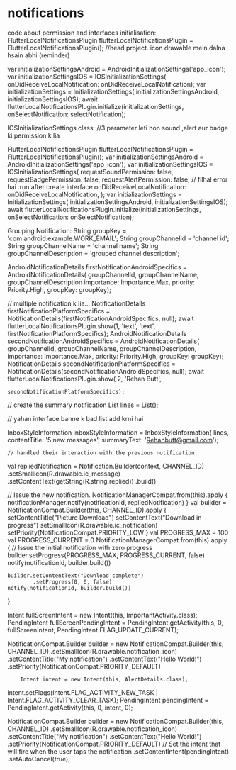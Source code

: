 # notifications
code about permission and interfaces 
initialisation:
FlutterLocalNotificationsPlugin flutterLocalNotificationsPlugin = FlutterLocalNotificationsPlugin();
//head project. icon drawable mein dalna hsain abhi (reminder)

var initializationSettingsAndroid = AndroidInitializationSettings('app_icon');
var initializationSettingsIOS = IOSInitializationSettings(
    onDidReceiveLocalNotification: onDidReceiveLocalNotification);
var initializationSettings = InitializationSettings(
    initializationSettingsAndroid, initializationSettingsIOS);
await flutterLocalNotificationsPlugin.initialize(initializationSettings,
    onSelectNotification: selectNotification);

IOSInitializationSettings class:
//3 parameter leti hon sound ,alert aur badge ki permission k lia

FlutterLocalNotificationsPlugin flutterLocalNotificationsPlugin =  FlutterLocalNotificationsPlugin();
var initializationSettingsAndroid =
    AndroidInitializationSettings('app_icon');
var initializationSettingsIOS = IOSInitializationSettings(
        requestSoundPermission: false,
        requestBadgePermission: false,
        requestAlertPermission: false,  // filhal  error hai .run after create interface
        onDidReceiveLocalNotification: onDidReceiveLocalNotification,
    );
var initializationSettings = InitializationSettings(
    initializationSettingsAndroid, initializationSettingsIOS);
await flutterLocalNotificationsPlugin.initialize(initializationSettings,
   onSelectNotification: onSelectNotification);


Grouping Notification: 
String groupKey = 'com.android.example.WORK_EMAIL';
String groupChannelId = 'channel id';
String groupChannelName = 'channel name';
String groupChannelDescription = 'grouped channel description';

AndroidNotificationDetails firstNotificationAndroidSpecifics =
 AndroidNotificationDetails(
     groupChannelId, groupChannelName, groupChannelDescription
       importance: Importance.Max,
     priority: Priority.High,
     groupKey: groupKey);

// multiple notification k lia...
NotificationDetails firstNotificationPlatformSpecifics =
    NotificationDetails(firstNotificationAndroidSpecifics, null);
await flutterLocalNotificationsPlugin.show(1, 'text',
    'text', firstNotificationPlatformSpecifics);
AndroidNotificationDetails secondNotificationAndroidSpecifics =
    AndroidNotificationDetails(
        groupChannelId, groupChannelName, groupChannelDescription,
        importance: Importance.Max,
        priority: Priority.High,
        groupKey: groupKey);
NotificationDetails secondNotificationPlatformSpecifics =
    NotificationDetails(secondNotificationAndroidSpecifics, null);
await flutterLocalNotificationsPlugin.show(
    2,
    'Rehan Butt',
    
    secondNotificationPlatformSpecifics);

// create the summary notification 
List<String> lines = List<String>();


// yahan interface banne k bad list add krni hai


InboxStyleInformation inboxStyleInformation = InboxStyleInformation(
    lines,
    contentTitle: '5 new messages',
    summaryText: 'Rehanbutt@gmail.com');
    
    
    // handled their interaction with the previous notification.
val repliedNotification = Notification.Builder(context, CHANNEL_ID)
        .setSmallIcon(R.drawable.ic_message)
        .setContentText(getString(R.string.replied))
        .build()

// Issue the new notification.
NotificationManagerCompat.from(this).apply {
    notificationManager.notify(notificationId, repliedNotification)
}
val builder = NotificationCompat.Builder(this, CHANNEL_ID).apply {
    setContentTitle("Picture Download")
    setContentText("Download in progress")
    setSmallIcon(R.drawable.ic_notification)
    setPriority(NotificationCompat.PRIORITY_LOW
}
val PROGRESS_MAX = 100
val PROGRESS_CURRENT = 0
NotificationManagerCompat.from(this).apply {
    // Issue the initial notification with zero progress
    builder.setProgress(PROGRESS_MAX, PROGRESS_CURRENT, false)
    notify(notificationId, builder.build())

    builder.setContentText("Download complete")
            .setProgress(0, 0, false)
    notify(notificationId, builder.build())
}

Intent fullScreenIntent = new Intent(this, ImportantActivity.class);
PendingIntent fullScreenPendingIntent = PendingIntent.getActivity(this, 0,
        fullScreenIntent, PendingIntent.FLAG_UPDATE_CURRENT);

NotificationCompat.Builder builder = new NotificationCompat.Builder(this, CHANNEL_ID)
        .setSmallIcon(R.drawable.notification_icon)
        .setContentTitle("My notification")
        .setContentText("Hello World!")
        .setPriority(NotificationCompat.PRIORITY_DEFAULT)
        
        Intent intent = new Intent(this, AlertDetails.class);
intent.setFlags(Intent.FLAG_ACTIVITY_NEW_TASK | Intent.FLAG_ACTIVITY_CLEAR_TASK);
PendingIntent pendingIntent = PendingIntent.getActivity(this, 0, intent, 0);

NotificationCompat.Builder builder = new NotificationCompat.Builder(this, CHANNEL_ID)
        .setSmallIcon(R.drawable.notification_icon)
        .setContentTitle("My notification")
        .setContentText("Hello World!")
        .setPriority(NotificationCompat.PRIORITY_DEFAULT)
        // Set the intent that will fire when the user taps the notification
        .setContentIntent(pendingIntent)
        .setAutoCancel(true);
        

